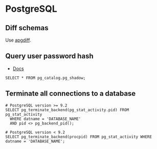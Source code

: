 # PostgreSQL

## Diff schemas

Use [apgdiff](http://apgdiff.com).

## Query user password hash

- [Docs](www.postgresql.org/docs/9.3/static/sql-alterrole.html)

```
SELECT * FROM pg_catalog.pg_shadow;
```

## Terminate all connections to a database

```
# PostgreSQL version >= 9.2
SELECT pg_terminate_backend(pg_stat_activity.pid) FROM pg_stat_activity 
  WHERE datname = 'DATABASE_NAME'
  AND pid <> pg_backend_pid();
  
# PostgreSQL version < 9.2
SELECT pg_terminate_backend(procpid) FROM pg_stat_activity WHERE datname = 'DATABASE_NAME';
```
